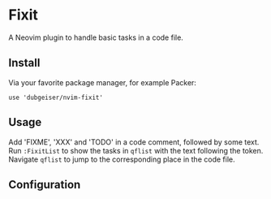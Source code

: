 # Fixit

A Neovim plugin to handle basic tasks in a code file.

## Install
Via your favorite package manager, for example Packer:

    use 'dubgeiser/nvim-fixit'

## Usage
Add 'FIXME', 'XXX' and 'TODO' in a code comment, followed by some text.
Run `:FixitList` to show the tasks in `qflist` with the text following the token.
Navigate `qflist` to jump to the corresponding place in the code file.

## Configuration

